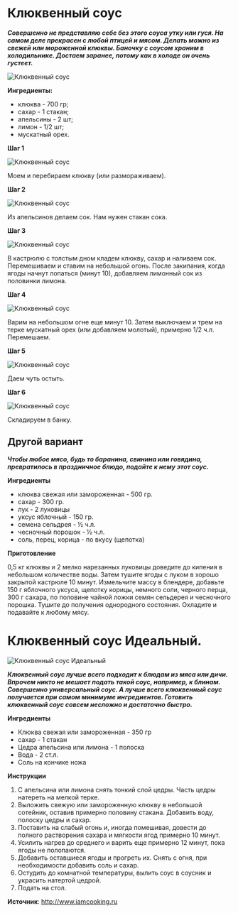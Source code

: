 # Клюквенный соус

_**Совершенно не представляю себе без этого соуса утку или гуся. На самом деле прекрасен с любой птицей и мясом. Делать можно из свежей или мороженной клюквы. Баночку с соусом храним в холодильнике. Достаем заранее, потому как в холоде он очень густеет.**_

![Клюквенный соус](/images/Kulinar/Sous/klyukvennii_sous-01.jpg 'Клюквенный соус')

**Ингредиенты:**

- клюква - 700 гр;
- сахар - 1 стакан;
- апельсины - 2 шт;
- лимон - 1/2 шт;
- мускатный орех.

**Шаг 1**

![Клюквенный соус](/images/Kulinar/Sous/klyukvennii_sous-02.jpg 'Клюквенный соус')

Моем и перебираем клюкву (или размораживаем).

**Шаг 2**

![Клюквенный соус](/images/Kulinar/Sous/klyukvennii_sous-03.jpg 'Клюквенный соус')

Из апельсинов делаем сок. Нам нужен стакан сока.

**Шаг 3**

![Клюквенный соус](/images/Kulinar/Sous/klyukvennii_sous-04.jpg 'Клюквенный соус')

В кастрюлю с толстым дном кладем клюкву, сахар и наливаем сок. Перемешиваем и ставим на небольшой огонь. После закипания, когда ягоды начнут лопаться (минут 10), добавляем лимонный сок из половинки лимона.

**Шаг 4**

![Клюквенный соус](/images/Kulinar/Sous/klyukvennii_sous-05.jpg 'Клюквенный соус')

Варим на небольшом огне еще минут 10. Затем выключаем и трем на терке мускатный орех (или добавляем молотый), примерно 1/2 ч.л. Перемешаем.

**Шаг 5**

![Клюквенный соус](/images/Kulinar/Sous/klyukvennii_sous-06.jpg 'Клюквенный соус')

Даем чуть остыть.

**Шаг 6**

![Клюквенный соус](/images/Kulinar/Sous/klyukvennii_sous-07.jpg 'Клюквенный соус')

Складируем в банку.

## Другой вариант

_**Чтобы любое мясо, будь то баранина, свинина или говядина, превратилось в праздничное блюдо, подайте к нему этот соус.**_

**Ингредиенты**

- клюква свежая или замороженная - 500 гр.
- сахар - 300 гр.
- лук - 2 луковицы
- уксус яблочный - 150 гр.
- семена сельдрея - ½ ч.л.
- чесночный порошок - ½ ч.л.
- соль, перец, корица - по вкусу (щепотка)

**Приготовление**

0,5 кг клюквы и 2 мелко нарезанных луковицы доведите до кипения в небольшом количестве воды. Затем тушите ягоды с луком в хорошо закрытой кастрюле 10 минут. Измельчите массу в блендере, добавьте 150 г яблочного уксуса, щепотку корицы, немного соли, черного перца, 300 г сахара, по половине чайной ложки семян сельдерея и чесночного порошка. Тушите до получения однородного состояния. Охладите и подавайте к любому мясу.

# Клюквенный соус Идеальный.

![Клюквенный соус Идеальный](/images/Kulinar/Sous/cranberry-sauce.jpg 'Клюквенный соус Идеальный')

_**Клюквенный соус лучше всего подходит к блюдам из мяса или дичи. Впрочем никто не мешает подать такой соус, например, к блинам. Совершенно универсальный соус.  А лучше всего клюквенный соус получается при самом минимуме ингредиентов. Готовить клюквенный соус совсем несложно и достаточно быстро.**_

**Ингредиенты**

- Клюква свежая или замороженная - 350 гр
- сахар - 1 стакан
- Цедра апельсина или лимона - 1 полоска
- Вода - 2 ст.л.
- Соль на кончике ножа 

**Инструкции**

1. С апельсина или лимона снять тонкий слой цедры. Часть цедры натереть на мелкой терке.
2. Выложить свежую или замороженную клюкву в небольшой сотейник, оставив примерно половину стакана. Добавить воду, полоску цедры и сахар.
3. Поставить на слабый огонь и, иногда помешивая, довести до полного растворения сахара и мягкости ягод примерно 10 минут.
4. Усилить нагрев до среднего и варить еще примерно 12 минут, пока ягоды не полопаются.
5. Добавить оставшиеся ягоды и прогреть их. Снять с огня, при необходимости добавить соль и сахар.
6. Остудить до комнатной температуры, вылить соус в соусник и украсить натертой цедрой.
7. Подать на стол.

**Источник**: http://www.iamcooking.ru
